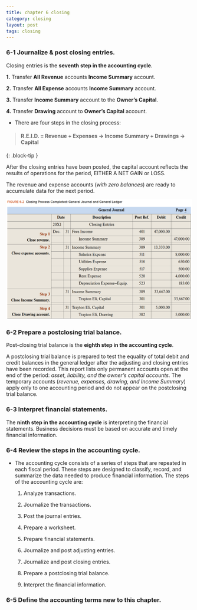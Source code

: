 ```yaml
---
title: chapter 6 closing
category: closing
layout: post
tags: closing 
---
```



### 6-1 Journalize & post closing entries.

Closing entries is the **seventh step in the accounting cycle**.    

**1.** Transfer **All Revenue** accounts **Income Summary** account.   

**2.** Transfer **All Expense** accounts **Income Summary** account.   

**3.** Transfer **Income Summary** account to the **Owner’s Capital**.   

**4.** Transfer **Drawing** account to **Owner’s Capital** account.   

- There are four steps in the closing process:

> #### R.E.I.D. = Revenue + Expenses -> Income Summary + Drawings -> Capital
{: .block-tip }

After the closing entries have been posted, the capital account reflects the results of operations for the period, EITHER A NET GAIN or LOSS.

The revenue and expense accounts (*with zero balances*) are ready to accumulate data for the next period.

![](/assets/mc-graw-accounting-course/images/closing.fig.6.2.all.4.steps.png)


### 6-2 Prepare a postclosing trial balance.

Post-closing trial balance is the **eighth step in the accounting cycle**. 

A postclosing trial balance is prepared to test the equality of total debit and credit balances in the general ledger after the adjusting and closing entries have been recorded. This report lists only permanent accounts open at the end of the period: *asset, liability, and the owner’s capital accounts*. The temporary accounts (*revenue, expenses, drawing, and Income Summary*) apply only to one accounting period and do not appear on the postclosing trial balance.

### 6-3 Interpret financial statements.

The **ninth step in the accounting cycle** is interpreting the financial statements. Business decisions must be based on accurate and timely financial information.

### 6-4 Review the steps in the accounting cycle.

- The accounting cycle consists of a series of steps that are repeated in each fiscal period. These steps are designed to classify, record, and summarize the data needed to produce financial information. The steps of the accounting cycle are:

   1. Analyze transactions.

   2. Journalize the transactions.

   3. Post the journal entries.

   4. Prepare a worksheet.

   5. Prepare financial statements.

   6. Journalize and post adjusting entries.

   7. Journalize and post closing entries.
   
   8. Prepare a postclosing trial balance.

   9. Interpret the financial information.

### 6-5 Define the accounting terms new to this chapter.
